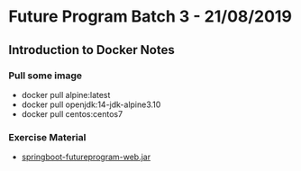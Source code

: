 # Future Program Batch 3 - 21/08/2019

## Introduction to Docker Notes


### Pull some image 
- docker pull alpine:latest
- docker pull openjdk:14-jdk-alpine3.10
- docker pull centos:centos7


### Exercise Material
- [springboot-futureprogram-web.jar](https://raw.githubusercontent.com/heronimus/FutureProgram-Notes/master/springboot-futureprogram-web.jar)

